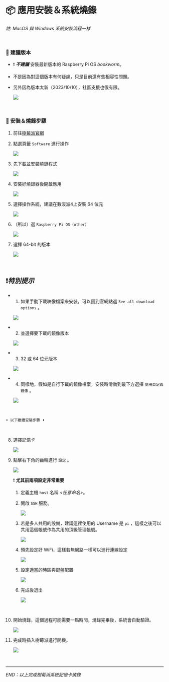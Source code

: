 # 📦 應用安裝＆系統燒錄

*註: MacOS 與 Windows 系統安裝流程一樣*

<br>

### 🌟 建議版本

- ❗️ ***不建議*** 安裝最新版本的 Raspberry Pi OS *bookworm*。
- 不是因為對這個版本有何疑慮，只是目前還有些相容性問題。
- 另外因為版本太新（2023/10/10），社區支援也很有限。
  
  ![](images/img_17.png)

<br>

### 🌟 安裝＆燒錄步驟

1. 前往[樹莓派官網](https://www.raspberrypi.com/)
   
2. 點選頁籤 `Software` 進行操作
   
   ![](images/img_71.png)

3. 先下載並安裝燒錄程式
   
   ![](images/img_72.png)

4. 安裝好燒錄器後開啟應用
   
   ![](images/img_73.png)

5. 選擇操作系統，建議在數沒派4上安裝 64 位元
   
   ![](images/img_74.png)

6. （所以）選 `Raspberry Pi OS（other）`
   
   ![](images/img_75.png)

7. 選擇 64-bit 的版本
   
   ![](images/img_76.png)

<br>

## ❗️*特別提示*

- 1. 如果手動下載映像檔案來安裝，可以回到官網點選 `See all download options` 。
   
    ![](images/img_77.png)

- 2. 並選擇要下載的鏡像版本
  
    ![](images/img_78.png)

- 3. 32 或 64 位元版本
   
    ![](images/img_79.png)

- 4. 同樣地，假如是自行下載的鏡像檔案，安裝時滑動到最下方選擇 `使用自定義鏡像` 。
   
    ![](images/img_80.png)

<br>
    
    ⬇️ 以下繼續安裝步驟 ⬇️ 

<br>

8. 選擇記憶卡
   
   ![](images/img_81.png)

9. 點擊右下角的齒輪進行 `設定` 。
    
    ![](images/img_82.png)

   ❗️ **尤其前兩項設定非常重要**
   
   1. 定義主機 `host` 名稱 *<任意命名>*。
    
   2. 開啟 `SSH` 服務。
    
        ![](images/img_83.png)
   
   3. 若是多人共用的設備，建議這裡使用的 Username 是 `pi` ，這樣之後可以共用這個帳號作為共用的頂級管理帳號。
        
        ![](images/img_84.png)

   4. 預先設定好 WiFi，這樣若無網路一樣可以進行連線設定
    
        ![](images/img_85.png)


   5. 設定適當的時區與鍵盤配置
    
        ![](images/img_86.png)

   6. 完成後退出
    
        ![](images/img_87.png)

<br>    

10.  開始燒錄，這個過程可能需要一點時間，燒錄完畢後，系統會自動驗證。
   
        ![](images/img_88.png)

11.  完成時插入樹莓派進行開機。
   
        ![](images/img_89.png)

<br>

---
_END：以上完成樹莓派系統記憶卡燒錄_